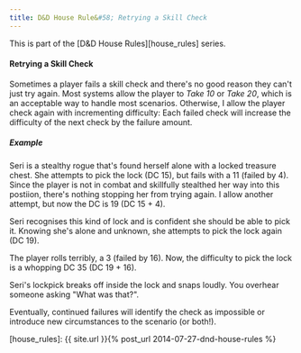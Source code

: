 ```yaml
---
title: D&D House Rule&#58; Retrying a Skill Check
---
```


This is part of the [D&D House Rules][house_rules] series.


#### Retrying a Skill Check ####

Sometimes a player fails a skill check and there's no good reason they can't just try again. Most systems allow the player to _Take 10_ or _Take 20_, which is an acceptable way to handle most scenarios. Otherwise, I allow the player check again with incrementing difficulty: Each failed check will increase the difficulty of the next check by the failure amount.

##### Example #####

Seri is a stealthy rogue that's found herself alone with a locked treasure chest. She attempts to pick the lock (DC 15), but fails with a 11 (failed by 4). Since the player is not in combat and skillfully stealthed her way into this postiion, there's nothing stopping her from trying again. I allow another attempt, but now the DC is 19 (DC 15 + 4). 

> 
Seri recognises this kind of lock and is confident she should be able to pick it. Knowing she's alone and unknown, she attempts to pick the lock again (DC 19).
>

The player rolls terribly, a 3 (failed by 16). Now, the difficulty to pick the lock is a whopping DC 35 (DC 19 + 16).

>
Seri's lockpick breaks off inside the lock and snaps loudly. You overhear someone asking "What was that?".
>

Eventually, continued failures will identify the check as impossible or introduce new circumstances to the scenario (or both!).


[house_rules]: {{ site.url }}{% post_url 2014-07-27-dnd-house-rules %}